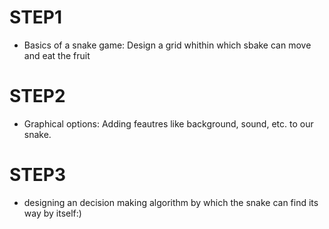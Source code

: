 # STEP1
- Basics of a snake game: Design a grid whithin which sbake can move and eat the fruit

# STEP2
- Graphical options: Adding feautres like background, sound, etc. to our snake.

# STEP3
- designing an decision making algorithm by which the snake can find its way by itself:) 